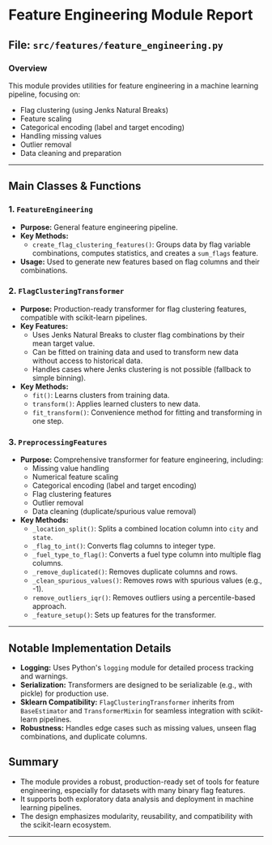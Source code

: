 # Feature Engineering Module Report

## File: `src/features/feature_engineering.py`

### Overview
This module provides utilities for feature engineering in a machine learning pipeline, focusing on:
- Flag clustering (using Jenks Natural Breaks)
- Feature scaling
- Categorical encoding (label and target encoding)
- Handling missing values
- Outlier removal
- Data cleaning and preparation

---

## Main Classes & Functions

### 1. `FeatureEngineering`
- **Purpose:** General feature engineering pipeline.
- **Key Methods:**
  - `create_flag_clustering_features()`: Groups data by flag variable combinations, computes statistics, and creates a `sum_flags` feature.
- **Usage:** Used to generate new features based on flag columns and their combinations.

### 2. `FlagClusteringTransformer`
- **Purpose:** Production-ready transformer for flag clustering features, compatible with scikit-learn pipelines.
- **Key Features:**
  - Uses Jenks Natural Breaks to cluster flag combinations by their mean target value.
  - Can be fitted on training data and used to transform new data without access to historical data.
  - Handles cases where Jenks clustering is not possible (fallback to simple binning).
- **Key Methods:**
  - `fit()`: Learns clusters from training data.
  - `transform()`: Applies learned clusters to new data.
  - `fit_transform()`: Convenience method for fitting and transforming in one step.

### 3. `PreprocessingFeatures`
- **Purpose:** Comprehensive transformer for feature engineering, including:
  - Missing value handling
  - Numerical feature scaling
  - Categorical encoding (label and target encoding)
  - Flag clustering features
  - Outlier removal
  - Data cleaning (duplicate/spurious value removal)
- **Key Methods:**
  - `_location_split()`: Splits a combined location column into `city` and `state`.
  - `_flag_to_int()`: Converts flag columns to integer type.
  - `_fuel_type_to_flag()`: Converts a fuel type column into multiple flag columns.
  - `_remove_duplicated()`: Removes duplicate columns and rows.
  - `_clean_spurious_values()`: Removes rows with spurious values (e.g., -1).
  - `remove_outliers_iqr()`: Removes outliers using a percentile-based approach.
  - `_feature_setup()`: Sets up features for the transformer.

---

## Notable Implementation Details
- **Logging:** Uses Python's `logging` module for detailed process tracking and warnings.
- **Serialization:** Transformers are designed to be serializable (e.g., with pickle) for production use.
- **Sklearn Compatibility:** `FlagClusteringTransformer` inherits from `BaseEstimator` and `TransformerMixin` for seamless integration with scikit-learn pipelines.
- **Robustness:** Handles edge cases such as missing values, unseen flag combinations, and duplicate columns.


## Summary
- The module provides a robust, production-ready set of tools for feature engineering, especially for datasets with many binary flag features.
- It supports both exploratory data analysis and deployment in machine learning pipelines.
- The design emphasizes modularity, reusability, and compatibility with the scikit-learn ecosystem.

---

